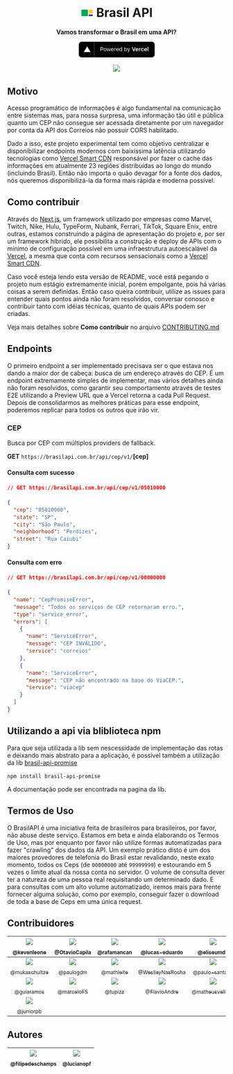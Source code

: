 <h1 align="center"><img src="./public/brasilapi-logo-small.png"> Brasil API</h1>

<div align="center">
  <p>
    <strong>Vamos transformar o Brasil em uma API?</strong>
  </p>
  <p>
    <a href="https://vercel.com/?utm_source=brasilapi" target="_blank" rel="noopener">
      <img src="./public/powered-by-vercel.svg" width="175" alt="Powered by Vercel" />
    </a>
  </p>
</div>

<div align="center">
  <img src="https://github.com/BrasilAPI/BrasilAPI/workflows/Testes%20E2E/badge.svg">
</div>

## Motivo
Acesso programático de informações é algo fundamental na comunicação entre sistemas mas, para nossa surpresa, uma informação tão útil e pública quanto um CEP não consegue ser acessada diretamente por um navegador por conta da API dos Correios não possuir CORS habilitado.

Dado a isso, este projeto experimental tem como objetivo centralizar e disponibilizar endpoints modernos com baixíssima latência utilizando tecnologias como [Vercel Smart CDN](https://vercel.com/smart-cdn/?utm_source=brasilapi) responsável por fazer o cache das informações em atualmente 23 regiões distribuídas ao longo do mundo (incluindo Brasil). Então não importa o quão devagar for a fonte dos dados, nós queremos disponibilizá-la da forma mais rápida e moderna possível.

## Como contribuir
Através do [Next.js](https://nextjs.org/?utm_source=brasilapi), um framework utilizado por empresas como Marvel, Twitch, Nike, Hulu, TypeForm, Nubank, Ferrari, TikTok, Square Enix, entre outras, estamos construindo a página de apresentação do projeto e, por ser um framework híbrido, ele possibilita a construção e deploy de APIs com o mínimo de configuração possível em uma infraestrutura autoescalável da [Vercel](https://vercel.com/?utm_source=brasilapi), a mesma que conta com recursos sensacionais como a [Vercel Smart CDN](https://vercel.co/smart-cdn/?utm_source=brasilapi).

Caso você esteja lendo esta versão de README, você está pegando o projeto num estágio extremamente inicial, porém empolgante, pois há várias coisas a serem definidas. Então caso queira contribuir, utilize as issues para entender quais pontos ainda não foram resolvidos, conversar conosco e contribuir tanto com idéias técnicas, quanto de quais APIs podem ser criadas.

Veja mais detalhes sobre **Como contribuir** no arquivo [CONTRIBUTING.md](CONTRIBUTING.md)


## Endpoints
O primeiro endpoint a ser implementado precisava ser o que estava nos dando a maior dor de cabeça: busca de um endereço através do CEP. É um endpoint extremamente simples de implementar, mas vários detalhes ainda não foram resolvidos, como garantir seu comportamento através de testes E2E utilizando a Preview URL que a Vercel retorna a cada Pull Request. Depois de consolidarmos as melhores práticas para esse endpoint, poderemos replicar para todos os outros que irão vir.

### CEP
Busca por CEP com múltiplos providers de fallback.

**GET** `https://brasilapi.com.br/api/cep/v1/`**[cep]**

#### Consulta com sucesso

```json
// GET https://brasilapi.com.br/api/cep/v1/05010000

{
  "cep": "05010000",
  "state": "SP",
  "city": "São Paulo",
  "neighborhood": "Perdizes",
  "street": "Rua Caiubi"
}
```

#### Consulta com erro

```json
// GET https://brasilapi.com.br/api/cep/v1/00000000

{
  "name": "CepPromiseError",
  "message": "Todos os serviços de CEP retornaram erro.",
  "type": "service_error",
  "errors": [
    {
      "name": "ServiceError",
      "message": "CEP INVÁLIDO",
      "service": "correios"
    },
    {
      "name": "ServiceError",
      "message": "CEP não encontrado na base do ViaCEP.",
      "service": "viacep"
    }
  ]
}
```

## Utilizando a api via bliblioteca npm

Para que seja utilizada a lib sem nescessidade de implementação das rotas e deixando mais abstrato para a aplicação, é possivel também a utilização da lib [brasil-api-promise](https://www.npmjs.com/package/brasil-api-promise)

```
npm install brasil-api-promise
```

A documentação pode ser encontrada na pagina da lib.

## Termos de Uso
O BrasilAPI é uma iniciativa feita de brasileiros para brasileiros, por favor, não abuse deste serviço. Estamos em beta e ainda elaborando os Termos de Uso, mas por enquanto por favor não utilize formas automatizadas para fazer "crawling" dos dados da API. Um exemplo prático disto é um dos maiores provedores de telefonia do Brasil estar revalidando, neste exato momento, todos os Ceps (de `00000000` até `99999999`) e estourando em 5 vezes o limite atual da nossa conta no servidor. O volume de consulta dever ter a natureza de uma pessoa real requisitando um determinado dado. E para consultas com um alto volume automatizado, iremos mais para frente fornecer alguma solução, como por exemplo, conseguir fazer o download de toda a base de Ceps em uma única request.

## Contribuidores

| [<img src="https://avatars0.githubusercontent.com/u/22279592?s=400&v=4" width="115"><br><sub>@kevenleone</sub>](https://github.com/kevenleone) | [<img src="https://avatars0.githubusercontent.com/u/29285724?s=400&v=4" width="115"><br><sub>@OtavioCapila</sub>](https://github.com/OtavioCapila) | [<img src="https://avatars2.githubusercontent.com/u/6341210?s=400&v=4" width="115"><br><sub>@rafamancan</sub>](https://github.com/rafamancan) | [<img src="https://avatars2.githubusercontent.com/u/22918282?s=400&v=4" width="115"><br><sub>@lucas-eduardo</sub>](https://github.com/lucas-eduardo) | [<img src="https://avatars1.githubusercontent.com/u/640840?s=400&v=4" width="115"><br><sub>@eliseumds</sub>](https://github.com/eliseumds) | [<img src="https://avatars1.githubusercontent.com/u/11640028?s=400&v=4" width="115"><br><sub>@evertoncastro</sub>](https://github.com/evertoncastro) |
| :---: |  :---: |  :---: |  :---: |  :---: |  :---: |
| [<img src="https://avatars3.githubusercontent.com/u/13923364?s=400&v=4" width="115"><br><sub>@mukaschultze</sub>](https://github.com/mukaschultze) | [<img src="https://avatars2.githubusercontent.com/u/7690649?s=400&v=4" width="115"><br><sub>@paulogdm</sub>](https://github.com/paulogdm) | [<img src="https://avatars2.githubusercontent.com/u/34130446?s=400&u=ce853ec1d505c15b78ffa7d64a4c2a419f9dfdf8&v=4" width="115"><br><sub>@mathleite</sub>](https://github.com/mathleite) |  [<img src="https://avatars0.githubusercontent.com/u/19312651?s=400&u=38b984e80c3c6a59fee61676c504f02313e2212d&v=4" width="115"><br><sub>@WeslleyNasRocha</sub>](https://github.com/WeslleyNasRocha) | [<img src="https://avatars2.githubusercontent.com/u/7424845?s=400&u=346acdf662dbb880ecf659ce27097f5c13bd9dc3&v=4" width="115"><br><sub>@paulo-santana</sub>](https://github.com/paulo-santana) | [<img src="https://avatars2.githubusercontent.com/u/41276009?s=400&u=109f02852994de760c8f0014ef556cafad7429a1&v=4" width="115"><br><sub>@RaphaelOliveiraMoura</sub>](https://github.com/RaphaelOliveiraMoura) |
| [<img src="https://avatars3.githubusercontent.com/u/49703106?s=400&u=364f6affc0b28fee107bc7542a9408fa70da2208&v=4" width="115"><br><sub>@guiaramos</sub>](https://github.com/guiaramos) | [<img src="https://avatars2.githubusercontent.com/u/12580906?s=400&u=42e3f0ae2caa642f687945d4e2091ed8a5d97125&v=4" width="115"><br><sub>@marceloF5</sub>](https://github.com/marceloF5) | [<img src="https://avatars3.githubusercontent.com/u/15824865?s=400&u=dc038f866810c31c8d70f624bd53ca8cb9061d4b&v=4" width="115"><br><sub>@tupizz</sub>](https://github.com/tupizz) | [<img src="https://avatars1.githubusercontent.com/u/4183681?s=400&u=bd588248b3081057433881db40ebaf176cd37211&v=4" width="115"><br><sub>@FlavioAndre</sub>](https://github.com/FlavioAndre) | [<img src="https://avatars2.githubusercontent.com/u/5989971?s=460&u=59378fbe4a020238916b281ebfb72992e921e0c7&v=4" width="115"><br><sub>@matheusvellone</sub>](https://github.com/matheusvellone) | [<img src="https://avatars2.githubusercontent.com/u/11930738?s=400&u=a1270129441990069d997df8e39b6f6224bafd40&v=4" width="115"><br><sub>@danielramosbh74</sub>](https://github.com/danielramosbh74) |
| [<img src="https://avatars3.githubusercontent.com/u/34171773?s=400&u=f05580bc09aaa70b440d7f7f5f8eb3e4f693ec5b&v=4" width="115"><br><sub>@juniorpb</sub>](https://github.com/juniorpb) |

## Autores

| [<img src="https://avatars3.githubusercontent.com/u/4248081?s=460&v=4" width=115><br><sub>@filipedeschamps</sub>](https://github.com/filipedeschamps) | [<img src="https://avatars3.githubusercontent.com/u/8251208?s=400&v=4" width=115><br><sub>@lucianopf</sub>](https://github.com/lucianopf) |
| :---: | :---: |
